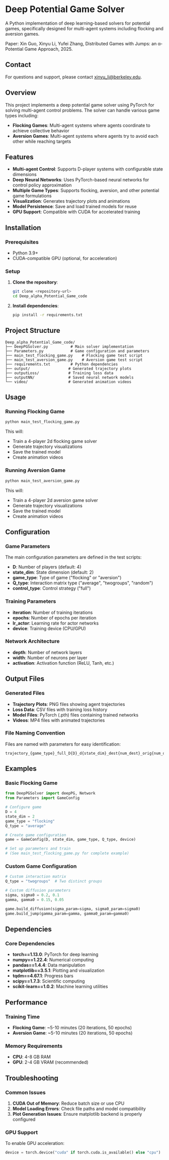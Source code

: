 # Deep Potential Game Solver

A Python implementation of deep learning-based solvers for potential games, specifically designed for multi-agent systems including flocking and aversion games.

Paper:  Xin Guo, Xinyu Li, Yufei Zhang, Distributed Games with Jumps: an α-Potential Game Approach, 2025.

## Contact

For questions and support, please contact xinyu_li@berkeley.edu. 

## Overview

This project implements a deep potential game solver using PyTorch for solving multi-agent control problems. The solver can handle various game types including:

- **Flocking Games**: Multi-agent systems where agents coordinate to achieve collective behavior
- **Aversion Games**: Multi-agent systems where agents try to avoid each other while reaching targets

## Features

- **Multi-agent Control**: Supports D-player systems with configurable state dimensions
- **Deep Neural Networks**: Uses PyTorch-based neural networks for control policy approximation
- **Multiple Game Types**: Supports flocking, aversion, and other potential game formulations
- **Visualization**: Generates trajectory plots and animations
- **Model Persistence**: Save and load trained models for reuse
- **GPU Support**: Compatible with CUDA for accelerated training

## Installation

### Prerequisites

- Python 3.9+
- CUDA-compatible GPU (optional, for acceleration)

### Setup

1. **Clone the repository**:
   ```bash
   git clone <repository-url>
   cd Deep_alpha_Potential_Game_code
   ```

2. **Install dependencies**:
   ```bash
   pip install -r requirements.txt
   ```

## Project Structure

```
Deep_alpha_Potential_Game_code/
├── DeepPGSolver.py          # Main solver implementation
├── Parameters.py            # Game configuration and parameters
├── main_test_flocking_game.py    # Flocking game test script
├── main_test_aversion_game.py    # Aversion game test script
├── requirements.txt         # Python dependencies
├── output/                 # Generated trajectory plots
├── outputLoss/             # Training loss data
├── outputNN/               # Saved neural network models
└── video/                  # Generated animation videos
```

## Usage

### Running Flocking Game

```bash
python main_test_flocking_game.py
```

This will:
- Train a 4-player 2d flocking game solver
- Generate trajectory visualizations
- Save the trained model
- Create animation videos

### Running Aversion Game

```bash
python main_test_aversion_game.py
```

This will:
- Train a 4-player 2d aversion game solver
- Generate trajectory visualizations
- Save the trained model
- Create animation videos

## Configuration

### Game Parameters

The main configuration parameters are defined in the test scripts:

- **D**: Number of players (default: 4)
- **state_dim**: State dimension (default: 2)
- **game_type**: Type of game ("flocking" or "aversion")
- **Q_type**: Interaction matrix type ("average", "twogroups", "random")
- **control_type**: Control strategy ("full")

### Training Parameters

- **iteration**: Number of training iterations
- **epochs**: Number of epochs per iteration
- **lr_actor**: Learning rate for actor networks
- **device**: Training device (CPU/GPU)

### Network Architecture

- **depth**: Number of network layers
- **width**: Number of neurons per layer
- **activation**: Activation function (ReLU, Tanh, etc.)

## Output Files

### Generated Files

- **Trajectory Plots**: PNG files showing agent trajectories
- **Loss Data**: CSV files with training loss history
- **Model Files**: PyTorch (.pth) files containing trained networks
- **Videos**: MP4 files with animated trajectories

### File Naming Convention

Files are named with parameters for easy identification:
```
trajectory_{game_type}_full_D{D}_d{state_dim}_dest{num_dest}_orig{num_orig}_{Q_type}_fiu{fi_param_u}_fix{fi_param_x}_gi{gi_param}_Depth{depth}sigma{sigma}_sigma0{sigma0}_gamma{gamma}_gamma0{gamma0}
```

## Examples

### Basic Flocking Game

```python
from DeepPGSolver import deepPG, Network
from Parameters import GameConfig

# Configure game
D = 4
state_dim = 2
game_type = "flocking"
Q_type = "average"

# Create game configuration
game = GameConfig(D, state_dim, game_type, Q_type, device)

# Set up parameters and train
# (See main_test_flocking_game.py for complete example)
```

### Custom Game Configuration

```python
# Custom interaction matrix
Q_type = "twogroups"  # Two distinct groups

# Custom diffusion parameters
sigma, sigma0 = 0.2, 0.1
gamma, gamma0 = 0.15, 0.05

game.build_diffusion(sigma_param=sigma, sigma0_param=sigma0)
game.build_jump(gamma_param=gamma, gamma0_param=gamma0)
```

## Dependencies

### Core Dependencies

- **torch==1.13.0**: PyTorch for deep learning
- **numpy==1.22.4**: Numerical computing
- **pandas==1.4.4**: Data manipulation
- **matplotlib==3.5.1**: Plotting and visualization
- **tqdm==4.67.1**: Progress bars
- **scipy==1.7.3**: Scientific computing
- **scikit-learn==1.0.2**: Machine learning utilities

## Performance

### Training Time

- **Flocking Game**: ~5-10 minutes (20 iterations, 50 epochs)
- **Aversion Game**: ~5-10 minutes (20 iterations, 50 epochs)

### Memory Requirements

- **CPU**: 4-8 GB RAM
- **GPU**: 2-4 GB VRAM (recommended)

## Troubleshooting

### Common Issues

1. **CUDA Out of Memory**: Reduce batch size or use CPU
2. **Model Loading Errors**: Check file paths and model compatibility
3. **Plot Generation Issues**: Ensure matplotlib backend is properly configured

### GPU Support

To enable GPU acceleration:
```python
device = torch.device("cuda" if torch.cuda.is_available() else "cpu")
```


